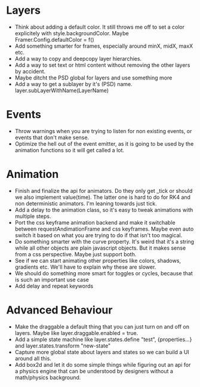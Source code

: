 # Layers

- Think about adding a default color. It still throws me off to set a color explicitely with style.backgroundColor. Maybe Framer.Config.defaultColor = f()
- Add something smarter for frames, especially around minX, midX, maxX etc.
- Add a way to copy and deepcopy layer hierarchies.
- Add a way to set text or html content without removing the other layers by accident.
- Maybe ditcht the PSD global for layers and use something more 
- Add a way to get a sublayer by it's (PSD) name. layer.subLayerWithName(LayerName)


# Events

- Throw warnings when you are trying to listen for non existing events, or events that don't make sense.
- Optimize the hell out of the event emitter, as it is going to be used by the animation functions so it will get called a lot.

# Animation

- Finish and finalize the api for animators. Do they only get _tick or should we also implement value(time). The latter one is hard to do for RK4 and non deterministic animators. I'm leaning towards just tick.
- Add a delay to the animation class, so it's easy to tweak animations with multiple steps.
- Port the css keyframe animation backend and make it switchable between requestAndimationFrame and css keyframes. Maybe even auto switch it based on what you are trying to do if that isn't too magical.
- Do something smarter with the curve property. It's weird that it's a string while all other objects are plain javascript objects. But it makes sense from a css perspective. Maybe just support both.
- See if we can start animating other properties like colors, shadows, gradients etc. We'll have to explain why these are slower.
- We should do something more smart for toggles or cycles, because that is such an important use case
- Add delay and repeat keywords

# Advanced Behaviour

- Make the draggable a default thing that you can just turn on and off on layers. Maybe like layer.draggable.enabled = true.
- Add a simple state machine like layer.states.define "test", {properties...} and layer.states.transform "new-state"
- Capture more global state about layers and states so we can build a UI around all this.
- Add box2d and let it do some simple things while figuring out an api for a physics engine that can be understood by designers without a math/physics background.



